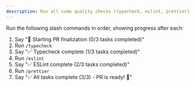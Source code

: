 ```yaml
---
description: Run all code quality checks (typecheck, eslint, prettier) with progress tracking
---
```


Run the following slash commands in order, showing progress after each:

1. Say "🚀 Starting PR finalization (0/3 tasks completed)"
2. Run `/typecheck`
3. Say "✅ Typecheck complete (1/3 tasks completed)"
4. Run `/eslint`
5. Say "✅ ESLint complete (2/3 tasks completed)"
6. Run `/prettier`
7. Say "✅ All tasks complete (3/3) - PR is ready! 🎉"
